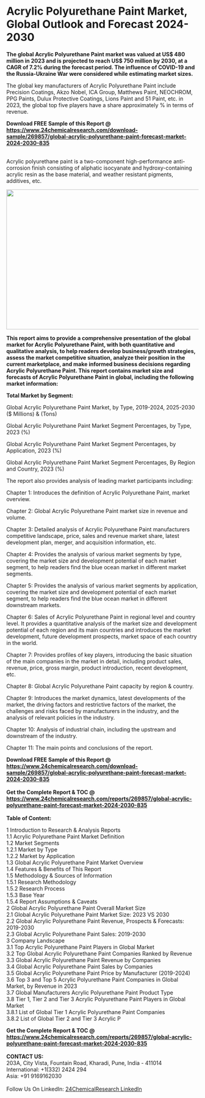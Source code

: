 <h1>Acrylic Polyurethane Paint Market, Global Outlook and Forecast 2024-2030</h1><p><strong>The global Acrylic Polyurethane Paint market was valued at US$ 480 million in 2023 and is projected to reach US$ 750 million by 2030, at a CAGR of 7.2% during the forecast period. The influence of COVID-19 and the Russia-Ukraine War were considered while estimating market sizes.</strong></p><p>
</p><p>The global key manufacturers of Acrylic Polyurethane Paint include Precision Coatings, Akzo Nobel, ICA Group, Matthews Paint, NEOCHROM, PPG Paints, Dulux Protective Coatings, Lions Paint and 51 Paint, etc. in 2023, the global top five players have a share approximately % in terms of revenue.</p><div><b>Download FREE Sample of this Report @ 
            <a href="https://www.24chemicalresearch.com/download-sample/269857/global-acrylic-polyurethane-paint-forecast-market-2024-2030-835">
            https://www.24chemicalresearch.com/download-sample/269857/global-acrylic-polyurethane-paint-forecast-market-2024-2030-835</a></b></div><br><p>
Acrylic polyurethane paint is a two-component high-performance anti-corrosion finish consisting of aliphatic isocyanate and hydroxy-containing acrylic resin as the base material, and weather resistant pigments, additives, etc.</p><p>
</p><p><img alt="" src="https://www.24chemicalresearch.com/assets/report-images/AcrylicPolyurethanePaintMarket.png" style="height:366px; width:731px"></p><p>
</p><p><strong>This report aims to provide a comprehensive presentation of the global market for Acrylic Polyurethane Paint, with both quantitative and qualitative analysis, to help readers develop business/growth strategies, assess the market competitive situation, analyze their position in the current marketplace, and make informed business decisions regarding Acrylic Polyurethane Paint. This report contains market size and forecasts of Acrylic Polyurethane Paint in global, including the following market information:</strong></p><p>
</p><p>
<strong>Total Market by Segment:</strong></p><p>
Global Acrylic Polyurethane Paint Market, by Type, 2019-2024, 2025-2030 ($ Millions) &amp; (Tons)</p><p>
Global Acrylic Polyurethane Paint Market Segment Percentages, by Type, 2023 (%)</p><p>
</p><p>
Global Acrylic Polyurethane Paint Market Segment Percentages, by Application, 2023 (%)</p><p>
</p><p>
Global Acrylic Polyurethane Paint Market Segment Percentages, By Region and Country, 2023 (%)</p><p>
</p><p>
The report also provides analysis of leading market participants including:</p><p>
</p><p>
</p><p>
Chapter 1: Introduces the definition of Acrylic Polyurethane Paint, market overview.</p><p>
Chapter 2: Global Acrylic Polyurethane Paint market size in revenue and volume.</p><p>
Chapter 3: Detailed analysis of Acrylic Polyurethane Paint manufacturers competitive landscape, price, sales and revenue market share, latest development plan, merger, and acquisition information, etc.</p><p>
Chapter 4: Provides the analysis of various market segments by type, covering the market size and development potential of each market segment, to help readers find the blue ocean market in different market segments.</p><p>
Chapter 5: Provides the analysis of various market segments by application, covering the market size and development potential of each market segment, to help readers find the blue ocean market in different downstream markets.</p><p>
Chapter 6: Sales of Acrylic Polyurethane Paint in regional level and country level. It provides a quantitative analysis of the market size and development potential of each region and its main countries and introduces the market development, future development prospects, market space of each country in the world.</p><p>
Chapter 7: Provides profiles of key players, introducing the basic situation of the main companies in the market in detail, including product sales, revenue, price, gross margin, product introduction, recent development, etc.</p><p>
Chapter 8: Global Acrylic Polyurethane Paint capacity by region &amp; country.</p><p>
Chapter 9: Introduces the market dynamics, latest developments of the market, the driving factors and restrictive factors of the market, the challenges and risks faced by manufacturers in the industry, and the analysis of relevant policies in the industry.</p><p>
Chapter 10: Analysis of industrial chain, including the upstream and downstream of the industry.</p><p>
Chapter 11: The main points and conclusions of the report.</p><div><b>Download FREE Sample of this Report @ 
            <a href="https://www.24chemicalresearch.com/download-sample/269857/global-acrylic-polyurethane-paint-forecast-market-2024-2030-835">
            https://www.24chemicalresearch.com/download-sample/269857/global-acrylic-polyurethane-paint-forecast-market-2024-2030-835</a></b></div><br><div><b>Get the Complete Report & TOC @ 
            <a href="https://www.24chemicalresearch.com/reports/269857/global-acrylic-polyurethane-paint-forecast-market-2024-2030-835">
            https://www.24chemicalresearch.com/reports/269857/global-acrylic-polyurethane-paint-forecast-market-2024-2030-835</a></b></div><br>
            <b>Table of Content:</b><p>1 Introduction to Research & Analysis Reports<br />
    1.1 Acrylic Polyurethane Paint Market Definition<br />
    1.2 Market Segments<br />
        1.2.1 Market by Type<br />
        1.2.2 Market by Application<br />
    1.3 Global Acrylic Polyurethane Paint Market Overview<br />
    1.4 Features & Benefits of This Report<br />
    1.5 Methodology & Sources of Information<br />
        1.5.1 Research Methodology<br />
        1.5.2 Research Process<br />
        1.5.3 Base Year<br />
        1.5.4 Report Assumptions & Caveats<br />
2 Global Acrylic Polyurethane Paint Overall Market Size<br />
    2.1 Global Acrylic Polyurethane Paint Market Size: 2023 VS 2030<br />
    2.2 Global Acrylic Polyurethane Paint Revenue, Prospects & Forecasts: 2019-2030<br />
    2.3 Global Acrylic Polyurethane Paint Sales: 2019-2030<br />
3 Company Landscape<br />
    3.1 Top Acrylic Polyurethane Paint Players in Global Market<br />
    3.2 Top Global Acrylic Polyurethane Paint Companies Ranked by Revenue<br />
    3.3 Global Acrylic Polyurethane Paint Revenue by Companies<br />
    3.4 Global Acrylic Polyurethane Paint Sales by Companies<br />
    3.5 Global Acrylic Polyurethane Paint Price by Manufacturer (2019-2024)<br />
    3.6 Top 3 and Top 5 Acrylic Polyurethane Paint Companies in Global Market, by Revenue in 2023<br />
    3.7 Global Manufacturers Acrylic Polyurethane Paint Product Type<br />
    3.8 Tier 1, Tier 2 and Tier 3 Acrylic Polyurethane Paint Players in Global Market<br />
        3.8.1 List of Global Tier 1 Acrylic Polyurethane Paint Companies<br />
        3.8.2 List of Global Tier 2 and Tier 3 Acrylic P</p><div><b>Get the Complete Report & TOC @ 
            <a href="https://www.24chemicalresearch.com/reports/269857/global-acrylic-polyurethane-paint-forecast-market-2024-2030-835">
            https://www.24chemicalresearch.com/reports/269857/global-acrylic-polyurethane-paint-forecast-market-2024-2030-835</a></b></div><br><b>CONTACT US:</b><br>
            203A, City Vista, Fountain Road, Kharadi, Pune, India - 411014<br>
            International: +1(332) 2424 294<br>
            Asia: +91 9169162030 <br><br>
            Follow Us On LinkedIn: <a href="https://www.linkedin.com/company/24chemicalresearch/">24ChemicalResearch LinkedIn</a>